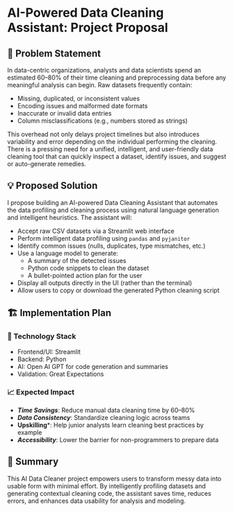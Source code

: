 # AI-Powered Data Cleaning Assistant: Project Proposal

## 🧩 Problem Statement

In data-centric organizations, analysts and data scientists spend an estimated 60–80% of their time cleaning and preprocessing data before any meaningful analysis can begin. Raw datasets frequently contain:
- Missing, duplicated, or inconsistent values
- Encoding issues and malformed date formats
- Inaccurate or invalid data entries
- Column misclassifications (e.g., numbers stored as strings)

This overhead not only delays project timelines but also introduces variability and error depending on the individual performing the cleaning. There is a pressing need for a unified, intelligent, and user-friendly data cleaning tool that can quickly inspect a dataset, identify issues, and suggest or auto-generate remedies.

## 💡 Proposed Solution
I propose building an AI-powered Data Cleaning Assistant that automates the data profiling and cleaning process using natural language generation and intelligent heuristics. The assistant will:
- Accept raw CSV datasets via a Streamlit web interface
- Perform intelligent data profiling using ```pandas``` and ```pyjanitor```
- Identify common issues (nulls, duplicates, type mismatches, etc.)
- Use a language model to generate:
    - A summary of the detected issues
    - Python code snippets to clean the dataset
    - A bullet-pointed action plan for the user
- Display all outputs directly in the UI (rather than the terminal)
- Allow users to copy or download the generated Python cleaning script

## 🏗️ Implementation Plan

### 🔧 Technology Stack
- Frontend/UI: Streamlit
- Backend: Python
- AI: Open AI GPT for code generation and summaries
- Validation: Great Expectations

### 📈 Expected Impact
- ***Time Savings***: Reduce manual data cleaning time by 60–80%
- ***Data Consistency***: Standardize cleaning logic across teams
- **Upskilling***: Help junior analysts learn cleaning best practices by example
- ***Accessibility***: Lower the barrier for non-programmers to prepare data

## 📎 Summary
This AI Data Cleaner project empowers users to transform messy data into usable form with minimal effort. By intelligently profiling datasets and generating contextual cleaning code, the assistant saves time, reduces errors, and enhances data usability for analysis and modeling.
